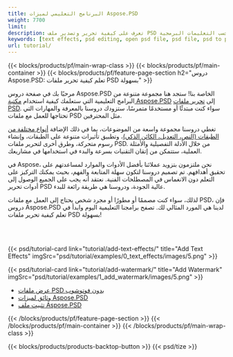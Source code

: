 ```yaml
---
title: البرنامج التعليمي لميزات Aspose.PSD
weight: 7700
limit: 
description: تعرف على كيفية تحرير وتصدير ملف PSD حسب التعليمات البرمجية.
keywords: [text effects, psd editing, open psd file, psd file, psd to png, psd file format, PSD API, Aspose.PSD library, Aspose.PSD tutorial]
url: tutorial/
---
```


{{< blocks/products/pf/main-wrap-class >}}
{{< blocks/products/pf/main-container >}}
{{< blocks/products/pf/feature-page-section h2="دروس Aspose.PSD: تعلم كيفية تحرير ملفات PSD بسهولة" >}}

<p>
مرحبًا بك في صفحة دروس Aspose.PSD الخاصة بنا! ستجد هنا مجموعة متنوعة من البرامج التعليمية التي ستعلمك كيفية استخدام <a href="https://www.nuget.org/packages/Aspose.PSD">مكتبة Aspose.PSD</a> إلى <a href="https://products.aspose.app/psd/editor/">تحرير ملفات PSD</a>. سواء كنت مبتدئًا أو مستخدمًا متمرسًا، ستزودك دروسنا بالمعرفة والمهارات التي تحتاجها للعمل مع ملفات PSD مثل المحترفين.</p>
<p>
تغطي دروسنا مجموعة واسعة من الموضوعات، بما في ذلك الإضافة <a href="https://docs.aspose.com/psd/net/layers-and-mask-information-section/">أنواع مختلفة من الطبقات (النص، التعديل، الكائن الذكي)</a>، وتطبيق تأثيرات متنوعة على الطبقات، وإنشاء رسوم متحركة، وطرق أخرى لتحرير ملفات PSD. من خلال الأدلة التفصيلية والأمثلة العملية، ستتمكن من إتقان التقنيات بسرعة والبدء في استخدامها في مشاريعك.</p>
<p>
في Aspose، نحن ملتزمون بتزويد عملائنا بأفضل الأدوات والموارد لمساعدتهم على تحقيق أهدافهم. تم تصميم دروسنا لتكون سهلة المتابعة والفهم، بحيث يمكنك التركيز على التعلم دون الانغماس في المصطلحات الفنية. نعتقد أنه يجب على الجميع الوصول إلى أدوات تحرير PSD عالية الجودة، ودروسنا هي طريقة رائعة للبدء.</p>
<p>
لذلك، سواء كنت مصممًا أو مطورًا أو مجرد شخص يحتاج إلى العمل مع ملفات PSD، فإن دروس Aspose.PSD لدينا هي المورد المثالي لك. تصفح برامجنا التعليمية اليوم وابدأ في تعلم كيفية تحرير ملفات PSD بسهولة!</p>

<br />
<br />

{{< psd/tutorial-card link="tutorial/add-text-effects/" title="Add Text Effects" imgSrc="psd/tutorial/examples/0_text_effects/images/5.png" >}}

{{< psd/tutorial-card link="tutorial/add-watermark/" title="Add Watermark" imgSrc="psd/tutorial/examples/1_add_watermark/images/5.png" >}}


<div class="code-sample">
    <ul class="link-list">
        <li class="link-item"><a href="https://products.aspose.com/psd/view/">عرض ملفات PSD بدون فوتوشوب</a></li>
        <li class="link-item"><a href="https://docs.aspose.com/psd/net/features/">وثائق لميزات Aspose.PSD</a></li>
        <li class="link-item"><a href="https://docs.aspose.com/psd/net/installation/">تثبيت ملف Aspose.PSD</a></li>
    </ul>
</div>


{{< /blocks/products/pf/feature-page-section >}}
{{< /blocks/products/pf/main-container >}}
{{< /blocks/products/pf/main-wrap-class >}}

{{< blocks/products/products-backtop-button >}}
{{< psd/tize >}}
